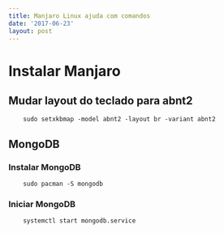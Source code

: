 ```yaml
---
title: Manjaro Linux ajuda com comandos
date: '2017-06-23'
layout: post
---
```


# Instalar Manjaro

## Mudar layout do teclado para abnt2
```
    sudo setxkbmap -model abnt2 -layout br -variant abnt2
```

## MongoDB

### Instalar MongoDB
```
    sudo pacman -S mongodb
```

### Iniciar MongoDB
```
    systemctl start mongodb.service
```
